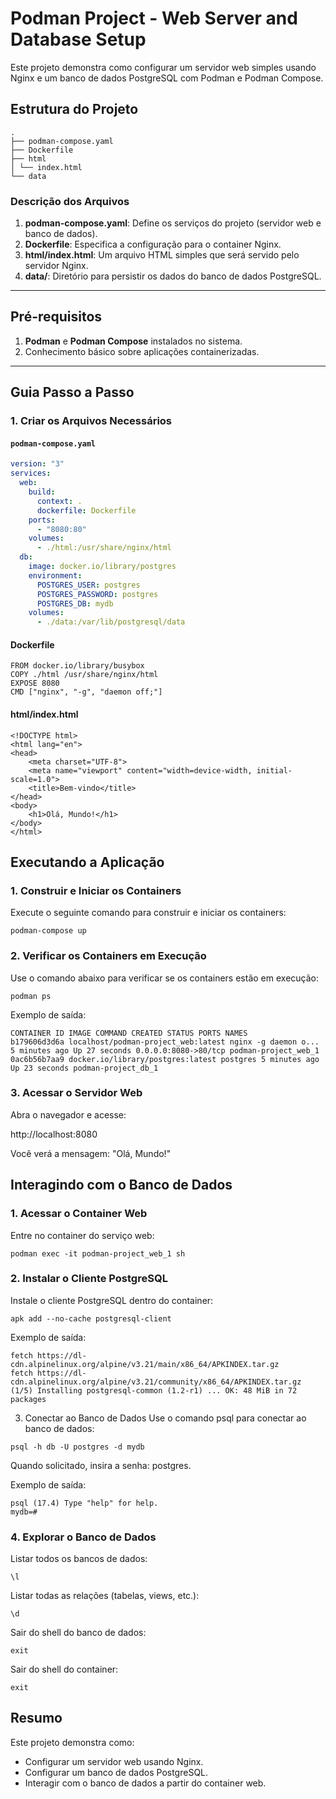 # Podman Project - Web Server and Database Setup

Este projeto demonstra como configurar um servidor web simples usando Nginx e um banco de dados PostgreSQL com Podman e Podman Compose.

## Estrutura do Projeto
```
.
├── podman-compose.yaml
├── Dockerfile
├── html
│ └── index.html
└── data
```

### Descrição dos Arquivos 
1. **podman-compose.yaml**: Define os serviços do projeto (servidor web e banco de dados). 
2. **Dockerfile**: Especifica a configuração para o container Nginx. 
3. **html/index.html**: Um arquivo HTML simples que será servido pelo servidor Nginx. 
4. **data/**: Diretório para persistir os dados do banco de dados PostgreSQL. 

--- 

## Pré-requisitos 
1. **Podman** e **Podman Compose** instalados no sistema. 
2. Conhecimento básico sobre aplicações containerizadas. 

--- 

## Guia Passo a Passo 

### 1. Criar os Arquivos Necessários 

#### `podman-compose.yaml` 
```yaml 
version: "3"
services:
  web:
    build:
      context: .
      dockerfile: Dockerfile
    ports:
      - "8080:80"
    volumes:
      - ./html:/usr/share/nginx/html
  db:
    image: docker.io/library/postgres
    environment:
      POSTGRES_USER: postgres
      POSTGRES_PASSWORD: postgres
      POSTGRES_DB: mydb
    volumes:
      - ./data:/var/lib/postgresql/data
```

#### Dockerfile
```
FROM docker.io/library/busybox
COPY ./html /usr/share/nginx/html
EXPOSE 8080
CMD ["nginx", "-g", "daemon off;"]
```

#### html/index.html
```
<!DOCTYPE html>
<html lang="en">
<head>
    <meta charset="UTF-8">
    <meta name="viewport" content="width=device-width, initial-scale=1.0">
    <title>Bem-vindo</title>
</head>
<body>
    <h1>Olá, Mundo!</h1>
</body>
</html>
```

## Executando a Aplicação

### 1. Construir e Iniciar os Containers

Execute o seguinte comando para construir e iniciar os containers:
```
podman-compose up
```

### 2. Verificar os Containers em Execução

Use o comando abaixo para verificar se os containers estão em execução:
```
podman ps
```

Exemplo de saída:

```
CONTAINER ID IMAGE COMMAND CREATED STATUS PORTS NAMES 
b179606d3d6a localhost/podman-project_web:latest nginx -g daemon o... 5 minutes ago Up 27 seconds 0.0.0.0:8080->80/tcp podman-project_web_1 
0ac6b56b7aa9 docker.io/library/postgres:latest postgres 5 minutes ago Up 23 seconds podman-project_db_1
```

### 3. Acessar o Servidor Web
Abra o navegador e acesse:

http://localhost:8080

Você verá a mensagem: "Olá, Mundo!"

## Interagindo com o Banco de Dados

### 1. Acessar o Container Web
Entre no container do serviço web:
```
podman exec -it podman-project_web_1 sh
```

### 2. Instalar o Cliente PostgreSQL
Instale o cliente PostgreSQL dentro do container:
```
apk add --no-cache postgresql-client
```

Exemplo de saída:

```
fetch https://dl-cdn.alpinelinux.org/alpine/v3.21/main/x86_64/APKINDEX.tar.gz 
fetch https://dl-cdn.alpinelinux.org/alpine/v3.21/community/x86_64/APKINDEX.tar.gz 
(1/5) Installing postgresql-common (1.2-r1) ... OK: 48 MiB in 72 packages
```
3. Conectar ao Banco de Dados
Use o comando psql para conectar ao banco de dados:
```
psql -h db -U postgres -d mydb
```

Quando solicitado, insira a senha: postgres.

Exemplo de saída:
```
psql (17.4) Type "help" for help. 
mydb=#
```

### 4. Explorar o Banco de Dados
Listar todos os bancos de dados:
```
\l
```

Listar todas as relações (tabelas, views, etc.):
```
\d
```

Sair do shell do banco de dados:
```
exit
```
Sair do shell do container:
```
exit
```

## Resumo

Este projeto demonstra como:

- Configurar um servidor web usando Nginx.
- Configurar um banco de dados PostgreSQL.
- Interagir com o banco de dados a partir do container web.